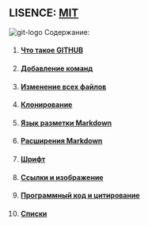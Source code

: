 ## LISENCE: [MIT](lisence.md)
![git-logo](https://upload.wikimedia.org/wikipedia/commons/thumb/e/e0/Git-logo.svg/1280px-Git-logo.svg.png)
Содержание: 
1. #### [Что такое GITHUB](add1.md)
2. #### [Добавление команд](add.md)
3. #### [Изменение всех файлов](add2.md)
4. #### [Клонирование](add3.md)
5. #### [Язык разметки Markdown](add4.md)
6. #### [Расширения Markdown](add7.md)
7. #### [Шрифт](add5.md)
8. #### [Ссылки и изображение](add6.md)
9. #### [Программный код и цитирование](add8.md)
10. #### [Списки](add9.md)
